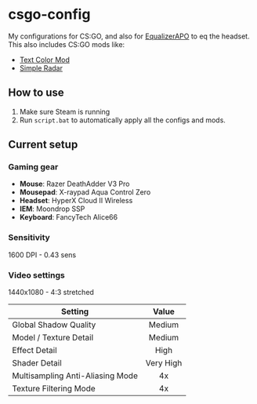 # csgo-config
My configurations for CS:GO, and also for [EqualizerAPO](https://sourceforge.net/projects/equalizerapo/) to eq the headset. This also includes CS:GO mods like:
- [Text Color Mod](https://maximhere.me/modifications/)
- [Simple Radar](https://readtldr.gg/simpleradar-bananagaming)

## How to use
1. Make sure Steam is running
2. Run `script.bat` to automatically apply all the configs and mods.

## Current setup
### Gaming gear
- **Mouse**: Razer DeathAdder V3 Pro
- **Mousepad**: X-raypad Aqua Control Zero
- **Headset**: HyperX Cloud II Wireless
- **IEM**: Moondrop SSP
- **Keyboard**: FancyTech Alice66

### Sensitivity
1600 DPI - 0.43 sens

### Video settings
1440x1080 - 4:3 stretched

| Setting | Value |
| --- | :---: |
| Global Shadow Quality | Medium |
| Model / Texture Detail | Medium |
| Effect Detail | High |
| Shader Detail | Very High |
| Multisampling Anti-Aliasing Mode | 4x |
| Texture Filtering Mode | 4x |
